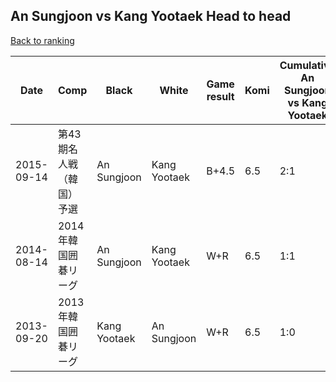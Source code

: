 ## An Sungjoon vs Kang Yootaek Head to head

[Back to ranking](../../index.md)




| **Date** | **Comp** | **Black** | **White** | **Game result** | **Komi** | **Cumulative An Sungjoon vs Kang Yootaek** | **An Sungjoon streak** | **Kang Yootaek streak** | 
| --- | --- | --- | --- | --- | --- | --- | --- | --- |
| 2015-09-14 | 第43期名人戦（韓国）予選 | An Sungjoon | Kang Yootaek | B+4.5 | 6.5 | 2:1 | 1 | 0 | 
| 2014-08-14 | 2014年韓国囲碁リーグ | An Sungjoon | Kang Yootaek | W+R | 6.5 | 1:1 | 0 | 1 | 
| 2013-09-20 | 2013年韓国囲碁リーグ | Kang Yootaek | An Sungjoon | W+R | 6.5 | 1:0 | 1 | 0 |




